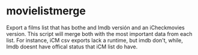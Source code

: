 # movielistmerge

Export a films list that has bothe and Imdb versión and an iCheckmovies version.
This script will merge both with the most important data from each list.
For instance, iCM csv exports lack a runtime, but imdb don't, while, Imdb doesnt have offical status that iCM list do have.
